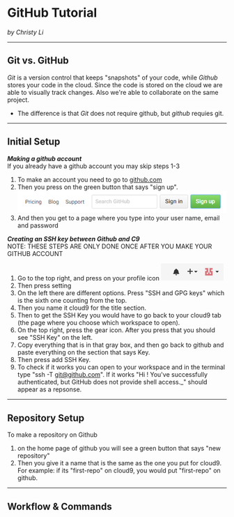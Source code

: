 # GitHub Tutorial

_by Christy Li_

---
## Git vs. GitHub
_Git_ is a version control that keeps "snapshots" of your code, while _Github_ stores your code in the cloud. Since the code is stored on the cloud we are able to visually track changes. Also we're able to collaborate on the same project.   
* The difference is that _Git_ does not require github, but _github_ requies git. 


---
## Initial Setup
**_Making a github account_**  
If you already have a github account you may skip steps 1-3  
1. To make an account you need to go to [github.com](https://github.com/)  
2. Then you press on the green button that says "sign up". ![](sign_up_button.png)  
3. And then you get to a page where you type into your user name, email and password  

**_Creating an SSH key between Github and C9_**  
NOTE: THESE STEPS ARE ONLY DONE ONCE AFTER YOU MAKE YOUR GITHUB ACCOUNT 

1. Go to the top right, and press on your profile icon   ![](profile_icon.png)   
2. Then press setting  
3. On the left there are different options. Press "SSH and GPG keys" which is the sixth one counting from the top.  
4. Then you name it cloud9 for the title section.  
5. Then to get the SSH Key you would have to go back to your cloud9 tab (the page where you choose which workspace to open). 
6. On the top right, press the gear icon. After you press that you should see "SSH Key" on the left.  
7. Copy everything that is in that gray box, and then go back to github and paste everything on the section that says Key. 
8. Then press add SSH Key.  
9. To check if it works you can open to your workspace and in the terminal type "ssh -T git@github.com". If it works "Hi <your username>! You've successfully authenticated, but GitHub does not provide shell access._" should appear as a repsonse.  



---
## Repository Setup 
To make a repository on Github
1. on the home page of github you will see a green button that says "new repository"
2. Then you give it a name that is the same as the one you put for cloud9. For example: if its "first-repo" on cloud9, you would put "first-repo" on github. 


---
## Workflow & Commands